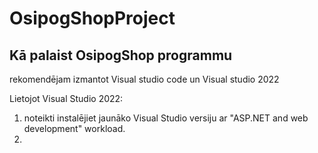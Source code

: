 # OsipogShopProject
## Kā palaist OsipogShop programmu

rekomendējam izmantot Visual studio code un Visual studio 2022

Lietojot Visual Studio 2022:
1. noteikti instalējiet jaunāko Visual Studio versiju ar "ASP.NET and web development" workload.
2. 
